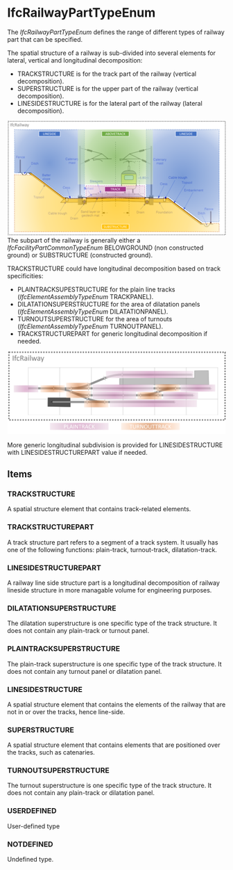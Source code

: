 # IfcRailwayPartTypeEnum

The _IfcRailwayPartTypeEnum_ defines the range of different types of railway part that can be specified.

The spatial structure of a railway is sub-divided into several elements for lateral, vertical and longitudinal decomposition:

* TRACKSTRUCTURE is for the track part of the railway (vertical decomposition).
* SUPERSTRUCTURE is for the upper part of the railway (vertical decomposition).
* LINESIDESTRUCTURE is for the lateral part of the railway (lateral decomposition).

![Railway vertical and lateral spatial decomposition ](../../../../figures/IfcRailwayPartTypeEnum-global.png "Figure 1 &mdash; Railway decomposition")
The subpart of the railway is generally either a _IfcFacilityPartCommonTypeEnum_ BELOWGROUND (non constructed ground) or SUBSTRUCTURE (constructed ground).

TRACKSTRUCTURE could have longitudinal decomposition based on track specificities:

* PLAINTRACKSUPESTRUCTURE for the plain line tracks (_IfcElementAssemblyTypeEnum_ TRACKPANEL).
* DILATATIONSUPERSTRUCTURE for the area of dilatation panels (_IfcElementAssemblyTypeEnum_ DILATATIONPANEL).
* TURNOUTSUPERSTRUCTURE for the area of turnouts (_IfcElementAssemblyTypeEnum_ TURNOUTPANEL).
* TRACKSTRUCTUREPART for generic longitudinal decomposition if needed.

![Railway vertical and lateral spatial decomposition ](../../../../figures/IfcRailwayPartTypeEnum-track.png "Figure 2 &mdash; Track longitudinal decomposition")

More generic longitudinal subdivision is provided for LINESIDESTRUCTURE with LINESIDESTRUCTUREPART value if needed.

## Items

### TRACKSTRUCTURE
A spatial structure element that contains track-related elements.

### TRACKSTRUCTUREPART
A track structure part refers to a segment of a track system. It usually has one of the following functions: plain-track, turnout-track, dilatation-track.

### LINESIDESTRUCTUREPART
A railway line side structure part is a longitudinal decomposition of railway lineside structure in more managable volume for engineering purposes.

### DILATATIONSUPERSTRUCTURE
The dilatation superstructure is one specific type of the track structure. It does not contain any plain-track  or turnout panel.

### PLAINTRACKSUPERSTRUCTURE
The plain-track superstructure is one specific type of the track structure. It does not contain any turnout panel or dilatation panel.

### LINESIDESTRUCTURE
A spatial structure element that contains the elements of the railway that are not in or over the tracks, hence line-side.

### SUPERSTRUCTURE
A spatial structure element that contains elements that are positioned over the tracks, such as catenaries.

### TURNOUTSUPERSTRUCTURE
The turnout superstructure is one specific type of the track structure. It does not contain any plain-track or dilatation panel.

### USERDEFINED
User-defined type

### NOTDEFINED
Undefined type.
